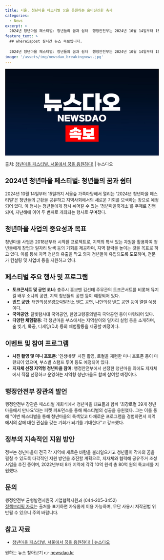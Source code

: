 ```yaml
---
title: 서울, 청년마을 페스티벌 꿈을 응원하는 흥미진진한 축제
categories:
  - News
excerpt: >
  2024년 청년마을 페스티벌: 청년들의 꿈과 쉼터  행정안전부는 2024년 10월 14일부터 15일까지 양일…
feature_text: >
  ## whereispost 실시간 뉴스 속보입니다.

  2024년 청년마을 페스티벌: 청년들의 꿈과 쉼터  행정안전부는 2024년 10월 14일부터 15일까지 양일…
image: '/assets/img/newsdao_breakingnews.jpg'
---
```


![뉴스다오 속보](/assets/img/newsdao_breakingnews.jpg)

<p>출처: <a href="https://newsdao.kr/4238" rel="dofollow">청년마을 페스티벌, 서울에서 꿈을 응원하다!</a> | 뉴스다오</p>

## 2024년 청년마을 페스티벌: 청년들의 꿈과 쉼터

2024년 10월 14일부터 15일까지 서울숲 가족마당에서 열리는 '2024년 청년마을 페스티벌'은 청년들의 근황을 공유하고 지역사회에서의 새로운 기회를 모색하는 장으로 예정되어 있다. 이 행사는 청년들에게 잠시 쉬어갈 수 있는 '청년마을휴게소'를 주제로 진행되며, 지난해에 이어 두 번째로 개최되는 행사로 꾸며졌다.

## 청년마을 사업의 중요성과 목표

청년마을 사업은 2018년부터 시작된 프로젝트로, 지역의 특색 있는 자원을 활용하여 청년들에게 창업과 일자리 탐색 등의 기회를 제공하며, 지역 활력을 높이는 것을 목표로 하고 있다. 이를 통해 지역 청년의 유출을 막고 외지 청년들이 유입되도록 도모하며, 전문가 컨설팅 및 사업비 등을 지원하고 있다.

## 페스티벌 주요 행사 및 프로그램

- **토크콘서트 및 공연 코너**: 충주시 홍보맨 김선태 주무관의 토크콘서트를 비롯해 뮤지컬 배우 소냐의 공연, 지역 청년들의 공연 등이 예정되어 있다.
- **밴드 공연**: 태안의성문경오락발전소 밴드 공연, 나만의성 밴드 공연 등이 열릴 예정이다.
- **국악공연**: 달빛탐사대 국악공연, 한양고령홍의별곡 국악공연 등이 마련되어 있다.
- **다양한 체험활동**: 각 청년마을 부스에서는 지역살이와 일자리 실험 등을 소개하며, 술 빚기, 목공, 디제잉(DJ) 등의 체험활동을 제공할 예정이다.

## 이벤트 및 참여 프로그램

- **사진 촬영 및 미니 포토존**: '인생네컷' 사진 촬영, 로컬을 재현한 미니 포토존 등이 마련되어 있으며, 부스별 스탬프 투어 등도 예정되어 있다.
- **지자체 선정 지역형 청년마을 참여**: 행정안전부에서 선정한 청년마을 외에도 지자체에서 직접 선정하고 운영하는 지역형 청년마을도 함께 참여할 예정이다.

## 행정안전부 장관의 발언

행정안전부 장관은 페스티벌 개회식에서 청년마을 대표들과 함께 '최강로컬 39개 청년마을에서 만나요'라는 피켓 퍼포먼스를 통해 페스티벌의 성공을 응원했다. 그는 이를 통해 "이번 페스티벌을 통해 청년마을의 특색있고 다채로운 프로그램을 경험하면서 지역에서의 삶에 대한 관심을 갖는 기회가 되기를 기대한다"고 강조했다.

## 정부의 지속적인 지원 방안

정부는 청년마을이 전국 각 지역에 새로운 바람을 불러일으키고 청년들이 각자의 꿈을 펼칠 수 있도록 다각적인 지원 방안을 추진할 계획으로, 지자체와 협력해 공유주거 조성사업을 추진 중이며, 2022년부터 8개 지역에 각각 10억 원씩 총 80억 원의 특교세를 지원했다.

## 문의

행정안전부 균형발전지원국 기업협력지원과 (044-205-3452)  
[정책브리핑 자료](https://www.korea.kr)는 출처를 표기하면 자유롭게 이용 가능하며, 무단 사용시 저작권법 위반될 수 있으니 주의 바랍니다.

## 참고 자료

- [청년마을 페스티벌, 서울에서 꿈을 응원하다! | 뉴스다오](https://newsdao.kr/4238) 

원하는 뉴스 찾아보기 👉 <a href="https://newsdao.kr" rel="dofollow">newsdao.kr</a>


